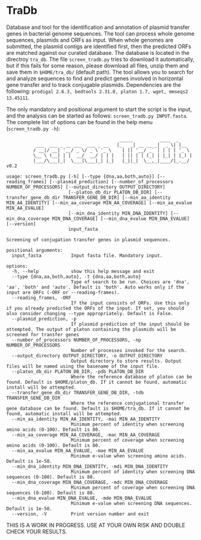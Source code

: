 # TraDb

Database and tool for the identification and annotation of plasmid transfer genes in bacterial genome sequences. The tool can process whole genome sequences, plasmids and ORFs as input. When whole genomes are submitted, the plasmid contigs are identified first, then the predicted ORFs are matched against our curated database. The database is located in the directroy `tra_db`. The file `screen_tradb.py` tries to download it automatically, but if this fails for some reason, please download all files, unzip them and save them in `$HOME/tra_db/` (default path). The tool allows you to search for and analyze sequences to find and predict genes involved in horizontal gene transfer and to track conjugable plasmids. Dependencies are the following: `prodigal 2.6.3, bedtools 2.31.0, platon 1.7, wget, mmseqs2 13.45111`.

The only mandatory and positional argument to start the script is the input, and the analysis can be started as follows: `screen_tradb.py INPUT.fasta`. The complete list of options can be found in the help menu (`screen_tradb.py -h`):
```
                                          _____          ____  _
           ___  ___ _ __ ___  ___ _ __   |_   _| __ __ _|  _ \| |__
          / __|/ __| '__/ _ \/ _ \ '_ \    | || '__/ _` | | | | '_ \
          \__ \ (__| | |  __/  __/ | | |   | || | | (_| | |_| | |_) |
          |___/\___|_|  \___|\___|_| |_|   |_||_|  \__,_|____/|_.__/ v0.2
    
usage: screen_tradb.py [-h] [--type {dna,aa,both,auto}] [--reading_frames] [--plasmid_prediction] [--number_of_processors NUMBER_OF_PROCESSORS] [--output_directory OUTPUT_DIRECTORY]
                       [--platon_db_dir PLATON_DB_DIR] [--transfer_gene_db_dir TRANSFER_GENE_DB_DIR] [--min_aa_identity MIN_AA_IDENTITY] [--min_aa_coverage MIN_AA_COVERAGE] [--min_aa_evalue MIN_AA_EVALUE]
                       [--min_dna_identity MIN_DNA_IDENTITY] [--min_dna_coverage MIN_DNA_COVERAGE] [--min_dna_evalue MIN_DNA_EVALUE] [--version]
                       input_fasta

Screening of conjugation transfer genes in plasmid sequences.

positional arguments:
  input_fasta           Input fasta file. Mandatory input.

options:
  -h, --help            show this help message and exit
  --type {dna,aa,both,auto}, -t {dna,aa,both,auto}
                        Type of search to be run. Choices are 'dna', 'aa', 'both' and 'auto'. Default is 'both'. Auto works only if the input are ORFs (-ORF or --reading-frames).
  --reading_frames, -ORF
                        If the input consists of ORFs. Use this only if you already predicted the ORFs of the input. If set, you should also consider changing --type appropriately. Default is False.
  --plasmid_prediction, -p
                        If plasmid prediction of the input should be attempted. The output of platon containing the plasmids will be screened for transfer genes
  --number_of_processors NUMBER_OF_PROCESSORS, -np NUMBER_OF_PROCESSORS
                        Number of processes invoked for the search.
  --output_directory OUTPUT_DIRECTORY, -o OUTPUT_DIRECTORY
                        Output directory to store results. Output files will be named using the basename of the input file.
  --platon_db_dir PLATON_DB_DIR, -pdb PLATON_DB_DIR
                        Where the reference database of platon can be found. Default is $HOME/platon_db. If it cannot be found, automatic install will be attempted.
  --transfer_gene_db_dir TRANSFER_GENE_DB_DIR, -tdb TRANSFER_GENE_DB_DIR
                        Where the reference conjugational transfer gene database can be found. Default is $HOME/tra_db. If it cannot be found, automatic install will be attempted.
  --min_aa_identity MIN_AA_IDENTITY, -mai MIN_AA_IDENTITY
                        Minimum percent of identity when screening amino acids (0-100). Default is 80.
  --min_aa_coverage MIN_AA_COVERAGE, -mac MIN_AA_COVERAGE
                        Minimum percent of coverage when screening amino acids (0-100). Default is 80.
  --min_aa_evalue MIN_AA_EVALUE, -mae MIN_AA_EVALUE
                        Minimum e-value when screening amino acids. Default is 1e-50.
  --min_dna_identity MIN_DNA_IDENTITY, -mdi MIN_DNA_IDENTITY
                        Minimum percent of identity when screening DNA sequences (0-100). Default is 80.
  --min_dna_coverage MIN_DNA_COVERAGE, -mdc MIN_DNA_COVERAGE
                        Minimum percent of coverage when screening DNA sequences (0-100). Default is 80.
  --min_dna_evalue MIN_DNA_EVALUE, -mde MIN_DNA_EVALUE
                        Minimum e-value when screening DNA sequences. Default is 1e-50.
  --version, -V         Print version number and exit
```

THIS IS A WORK IN PROGRESS. USE AT YOUR OWN RISK AND DOUBLE CHECK YOUR RESULTS.
